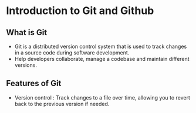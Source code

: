 # Introduction to Git and Github
## What is Git
- Git is a distributed version control system that is used to track changes in a source code during software development.
- Help developers collaborate, manage a codebase and maintain different versions.


## Features of Git

- Version control : Track changes to a file over time, allowing you to revert back to the previous version if needed.
 
